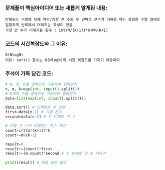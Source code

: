 ### 문제풀이 핵심아이디어 또는 새롭게 알게된 내용: 
    반복되는 수열에 대해 파악/가장 큰 수와 두 번째로 큰수가 더해질 때는 특정한 수열 형태로 일정하게 반복해서 더해지는 특성이 있음
    가장 큰 수가 더해지는 횟수 : int(M/(K+1))*K+M%(K+1)
    
### 코드의 시간복잡도와 그 이유:
    O(NlogN) 
    이유: sort() 함수는 O(NlogN)의 시간 복잡도를 가지기 때문이다
    
    
### 주석이 가득 담긴 코드:
```python
# N, M, K를 공백으로 구분하여 입력받기
n, m, k=map(int, input().split())
# N개의 수를 공백으로 구분하여 입력받기
data=list(map(int, input().split()))

data.sort() # 입력받은 수 정렬
first=data[n-1] # 가장 큰수
second=data[n-2] # 두 번째로 큰 수

# 가장 큰 수가 더해지는 횟수 계산
count=int(m/(k+1))*k
count+=m%(k+1)

result=0
result+=(count)*first
result+=(m-count)*second # 두 번째로 큰 수 더하기

print(result) # 최종 답안 출력

```
